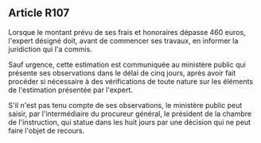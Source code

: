 Article R107
----
Lorsque le montant prévu de ses frais et honoraires dépasse 460 euros, l'expert
désigné doit, avant de commencer ses travaux, en informer la juridiction qui l'a
commis.

Sauf urgence, cette estimation est communiquée au ministère public qui présente
ses observations dans le délai de cinq jours, après avoir fait procéder si
nécessaire à des vérifications de toute nature sur les éléments de l'estimation
présentée par l'expert.

S'il n'est pas tenu compte de ses observations, le ministère public peut saisir,
par l'intermédiaire du procureur général, le président de la chambre de
l'instruction, qui statue dans les huit jours par une décision qui ne peut faire
l'objet de recours.
